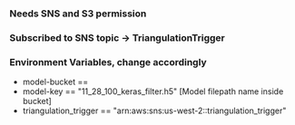 ### Needs SNS and S3 permission
### Subscribed to SNS topic ->  TriangulationTrigger
### Environment Variables, change accordingly
 - model-bucket ==  <S3 bucket with the model>
 - model-key == "11_28_100_keras_filter.h5" [Model filepath name inside bucket]
 - triangulation_trigger == "arn:aws:sns:us-west-2:<AccountNumber>:triangulation_trigger"
